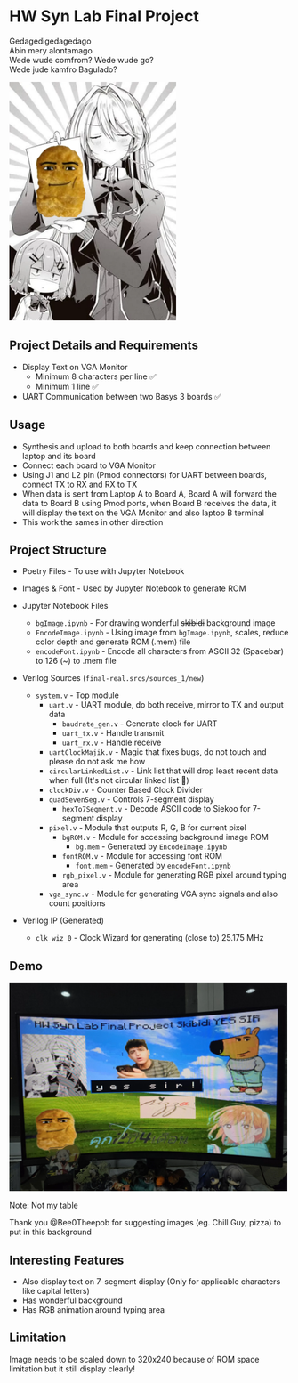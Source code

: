 # HW Syn Lab Final Project

Gedagedigedagedago  
Abin mery alontamago  
Wede wude comfrom? Wede wude go?  
Wede jude kamfro Bagulado?

<img src="./mai-nugget.webp" width=300 />

## Project Details and Requirements

- Display Text on VGA Monitor
  - Minimum 8 characters per line ✅
  - Minimum 1 line ✅
- UART Communication between two Basys 3 boards ✅

## Usage

- Synthesis and upload to both boards and keep connection between laptop and its board
- Connect each board to VGA Monitor
- Using J1 and L2 pin (Pmod connectors) for UART between boards, connect TX to RX and RX to TX
- When data is sent from Laptop A to Board A, Board A will forward the data to Board B
  using Pmod ports, when Board B receives the data, it will display the text on the VGA Monitor and also laptop B terminal
- This work the sames in other direction

## Project Structure

- Poetry Files - To use with Jupyter Notebook
- Images & Font - Used by Jupyter Notebook to generate ROM
- Jupyter Notebook Files
  - `bgImage.ipynb` - For drawing wonderful ~~skibidi~~ background image
  - `EncodeImage.ipynb` - Using image from `bgImage.ipynb`, scales, reduce color depth and generate ROM (.mem) file
  - `encodeFont.ipynb` - Encode all characters from ASCII 32 (Spacebar) to 126 (~) to .mem file
- Verilog Sources (`final-real.srcs/sources_1/new`)

  - `system.v` - Top module
    - `uart.v` - UART module, do both receive, mirror to TX and output data
      - `baudrate_gen.v` - Generate clock for UART
      - `uart_tx.v` - Handle transmit
      - `uart_rx.v` - Handle receive
    - `uartClockMajik.v` - Magic that fixes bugs, do not touch and please do not ask me how
    - `circularLinkedList.v` - Link list that will drop least recent data when full (It's not circular linked list 🤡)
    - `clockDiv.v` - Counter Based Clock Divider
    - `quadSevenSeg.v` - Controls 7-segment display
      - `hexTo7Segment.v` - Decode ASCII code to Siekoo for 7-segment display
    - `pixel.v` - Module that outputs R, G, B for current pixel
      - `bgROM.v` - Module for accessing background image ROM
        - `bg.mem` - Generated by `EncodeImage.ipynb`
      - `fontROM.v` - Module for accessing font ROM
        - `font.mem` - Generated by `encodeFont.ipynb`
      - `rgb_pixel.v` - Module for generating RGB pixel around typing area
    - `vga_sync.v` - Module for generating VGA sync signals and also count positions

- Verilog IP (Generated)
  - `clk_wiz_0` - Clock Wizard for generating (close to) 25.175 MHz

## Demo

<img src="./demo.webp" width=500 />

Note: Not my table

Thank you @Bee0Theepob for suggesting images (eg. Chill Guy, pizza) to put in this background

## Interesting Features

- Also display text on 7-segment display (Only for applicable characters like capital letters)
- Has wonderful background
- Has RGB animation around typing area

## Limitation

Image needs to be scaled down to 320x240 because of ROM space limitation but it still display clearly!
